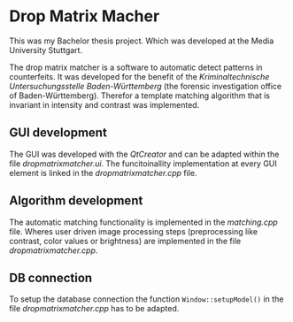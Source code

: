 # Drop Matrix Macher
This was my Bachelor thesis project. Which was developed at the Media University Stuttgart.

The drop matrix matcher is a software to automatic detect patterns in counterfeits. It was developed for the benefit of the _Kriminaltechnische Untersuchungsstelle Baden-Württemberg_ (the forensic investigation office of Baden-Württemberg). Therefor a template matching algorithm that is invariant in intensity and contrast was implemented.


## GUI development

The GUI was developed with the _QtCreator_ and can be adapted within the file _dropmatrixmatcher.ui_. The funcitoinallity implementation at every GUI element is linked in the _dropmatrixmatcher.cpp_ file.


## Algorithm development

The automatic matching functionality is implemented in the _matching.cpp_ file. Wheres user driven image processing steps (preprocessing like contrast, color values or brightness) are implemented in the file _dropmatrixmatcher.cpp_. 


## DB connection

To setup the database connection the function `Window::setupModel()` in the file _dropmatrixmatcher.cpp_ has to be adapted.


